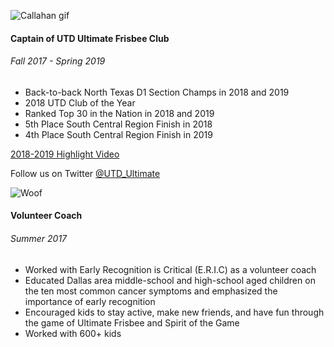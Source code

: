 ![Callahan gif](assets/interests/images/callahan.gif)

#### Captain of UTD Ultimate Frisbee Club ####

###### Fall 2017 - Spring 2019 ######

* Back-to-back North Texas D1 Section Champs in 2018 and 2019
* 2018 UTD Club of the Year
* Ranked Top 30 in the Nation in 2018 and 2019
* 5th Place South Central Region Finish in 2018
* 4th Place South Central Region Finish in 2019

[2018-2019 Highlight Video](https://www.youtube.com/watch?v=4r8Ge9GLyUU)

Follow us on Twitter [@UTD_Ultimate](https://twitter.com/UTD_Ultimate)

![Woof](assets/interests/images/woof-scaled.jpg)

#### Volunteer Coach ####

###### Summer 2017 #######

* Worked with Early Recognition is Critical (E.R.I.C) as a volunteer coach
* Educated Dallas area middle-school and high-school aged children on the ten most common cancer symptoms and emphasized the importance of early recognition
* Encouraged kids to stay active, make new friends, and have fun through the game of Ultimate Frisbee and Spirit of the Game
* Worked with 600+ kids


